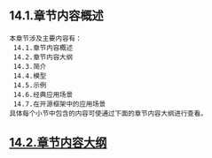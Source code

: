 
## 14.1.章节内容概述
    本章节涉及主要内容有：
     14.1.章节内容概述
     14.2.章节内容大纲
     14.3.简介
     14.4.模型
     14.5.示例
     14.6.经典应用场景
     14.7.在开源框架中的应用场景
	具体每个小节中包含的内容可使通过下面的章节内容大纲进行查看。

## <a href="/enhance/markmap/general/designpattern/designpattern-java/chapter/designpattern-java-outline5-chapter14.html" target="_blank">14.2.章节内容大纲</a>

<Markmap localtion="/enhance/markmap/general/designpattern/designpattern-java/chapter/designpattern-java-outline5-chapter14.html" height="500rem"/>


